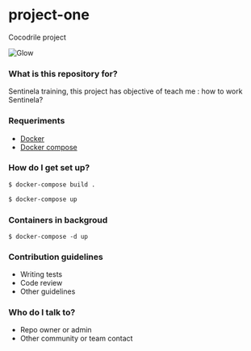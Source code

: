 # project-one #

Cocodrile project

![Glow](https://images-na.ssl-images-amazon.com/images/I/51-DKB8UwkL._SL500_AA300_.png)

### What is this repository for? ###
Sentinela training, this project has objective of teach me : how to work Sentinela?
### Requeriments ###

* [Docker](https://docs.docker.com/engine/installation/)
* [Docker compose](https://docs.docker.com/compose/install/)


### How do I get set up? ###

``` bash
$ docker-compose build .
``` 

``` bash
$ docker-compose up
```
### Containers in backgroud

```
$ docker-compose -d up
```

### Contribution guidelines ###

* Writing tests
* Code review
* Other guidelines

### Who do I talk to? ###

* Repo owner or admin
* Other community or team contact
